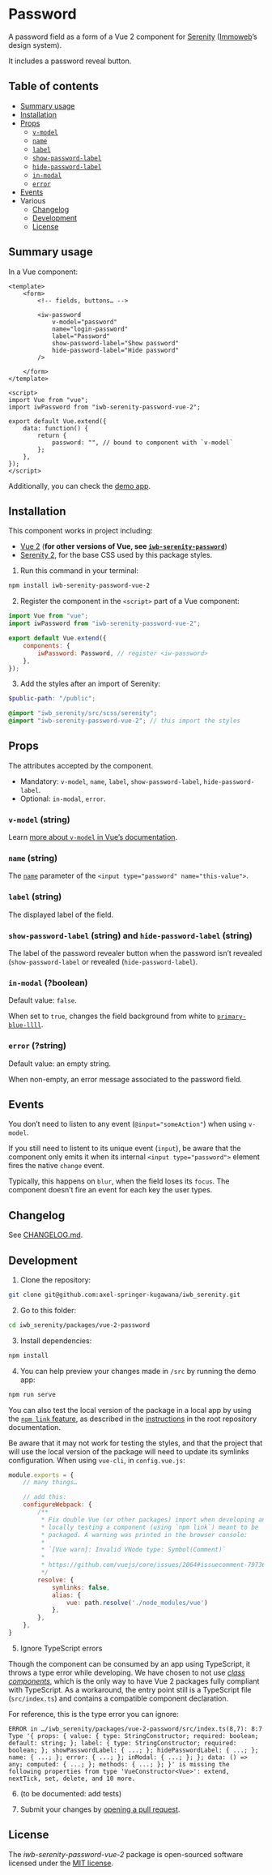 # Password

A password field as a form of a Vue 2 component for [Serenity](https://github.com/axel-springer-kugawana/iwb_serenity) ([Immoweb](https://immoweb.be)’s design system).

It includes a password reveal button.

## Table of contents

- [Summary usage](#summary-usage)
- [Installation](#installation)
- [Props](#props)
	- [`v-model`](#v-model-string)
	- [`name`](#name-string)
	- [`label`](#label-string)
	- [`show-password-label`](#show-password-label-string-and-hide-password-label-string)
	- [`hide-password-label`](#show-password-label-string-and-hide-password-label-string)
	- [`in-modal`](#in-modal-boolean)
	- [`error`](#error-string)
- [Events](#events)
- Various
	- [Changelog](#changelog)
	- [Development](#development)
	- [License](#license)

## Summary usage

In a Vue component:

```vue
<template>
    <form>
        <!-- fields, buttons… -->

        <iw-password
            v-model="password"
            name="login-password"
            label="Password"
            show-password-label="Show password"
            hide-password-label="Hide password"
        />

    </form>
</template>

<script>
import Vue from "vue";
import iwPassword from "iwb-serenity-password-vue-2";

export default Vue.extend({
    data: function() {
        return {
            password: "", // bound to component with `v-model`
        };
    },
});
</script>
```

Additionally, you can check the [demo app](src/App.vue).

## Installation

This component works in project including:

- [Vue 2](https://vuejs.org/v2/guide) (**for other versions of Vue, see [`iwb-serenity-password`](https://github.com/axel-springer-kugawana/iwb_serenity/packages/vue-password)**)
- [Serenity 2](https://github.com/axel-springer-kugawana/iwb_serenity/tree/b1925e087647ff8b95ce548fe77c5957dedfafa4), for the base CSS used by this package styles.

1. Run this command in your terminal:

```sh
npm install iwb-serenity-password-vue-2
```

2. Register the component in the `<script>` part of a Vue component:

```js
import Vue from "vue";
import iwPassword from "iwb-serenity-password-vue-2";

export default Vue.extend({
    components: {
        iwPassword: Password, // register <iw-password>
    },
});
```

3. Add the styles after an import of Serenity:

```scss
$public-path: "/public";

@import "iwb_serenity/src/scss/serenity";
@import "iwb-serenity-password-vue-2"; // this import the styles
```

## Props

The attributes accepted by the component.

- Mandatory: `v-model`, `name`, `label`, `show-password-label`, `hide-password-label`.
- Optional: `in-modal`, `error`.

### `v-model` (string)

Learn [more about `v-model` in Vue’s documentation](https://vuejs.org/v2/guide/components.html#Using-v-model-on-Components).

### `name` (string)

The [`name`](https://developer.mozilla.org/en-US/docs/Web/HTML/Element/Input#attr-name) parameter of the `<input type="password" name="this-value">`.

### `label` (string)

The displayed label of the field.

### `show-password-label` (string) and `hide-password-label` (string)

The label of the password revealer button when the password isn’t revealed (`show-password-label` or revealed (`hide-password-label`).


### `in-modal` (?boolean)

Default value: `false`.

When set to `true`, changes the field background from white to [`primary-blue-llll`](https://github.com/axel-springer-kugawana/iwb_serenity/blob/ce117a3091f92193011d93679e5e0e69d0656130/src/scss/utils/_variables.scss#L31).

### `error` (?string)

Default value: an empty string.

When non-empty, an error message associated to the password field.

## Events

You don’t need to listen to any event (`@input="someAction"`) when using `v-model`.

If you still need to listent to its unique event (`input`), be aware that the component only emits it when its internal `<input type="password">` element fires the native `change` event.

Typically, this happens on `blur`, when the field loses its `focus`. The component doesn’t fire an event for each key the user types.

## Changelog

See [CHANGELOG.md](CHANGELOG.md).

## Development

1. Clone the repository:

```sh
git clone git@github.com:axel-springer-kugawana/iwb_serenity.git
```

2. Go to this folder:

```sh
cd iwb_serenity/packages/vue-2-password
```

3. Install dependencies:

```sh
npm install
```

4. You can help preview your changes made in `/src`  by running the demo app:

```sh
npm run serve
```

You can also test the local version of the package in a local app by using the [`npm link` feature](https://docs.npmjs.com/cli/v8/commands/npm-link), as described in the [instructions](https://github.com/axel-springer-kugawana/iwb_serenity#test-serenity-in-your-website-whitout-release) in the root repository documentation.

Be aware that it may not work for testing the styles, and that the project that will use the local version of the package will need to update its symlinks configuration. When using `vue-cli`, in `config.vue.js`:

```js
module.exports = {
    // many things…

    // add this:
    configureWebpack: {
        /**
         * Fix double Vue (or other packages) import when developing and
         * locally testing a component (using `npm link`) meant to be
         * packaged. A warning was printed in the browser console:
         *
         * `[Vue warn]: Invalid VNode type: Symbol(Comment)`
         *
         * https://github.com/vuejs/core/issues/2064#issuecomment-797365133
         */
        resolve: {
            symlinks: false,
            alias: {
                vue: path.resolve('./node_modules/vue')
            },
        },
    },
}
```

5. Ignore TypeScript errors

Though the component can be consumed by an app using TypeScript, it throws a type error while developing. We have chosen to not use [_class components_](https://class-component.vuejs.org/), which is the only way to have Vue 2 packages fully compliant with TypeScript. As a workaround, the entry point still is a TypeScript file (`src/index.ts`) and contains a compatible component declaration.

For reference, this is the type error you can ignore:

`ERROR in …/iwb_serenity/packages/vue-2-password/src/index.ts(8,7):
8:7 Type '{ props: { value: { type: StringConstructor; required: boolean; default: string; }; label: { type: StringConstructor; required: boolean; }; showPasswordLabel: { ...; }; hidePasswordLabel: { ...; }; name: { ...; }; error: { ...; }; inModal: { ...; }; }; data: () => any; computed: { ...; }; methods: { ...; }; }' is missing the following properties from type 'VueConstructor<Vue>': extend, nextTick, set, delete, and 10 more.`

6. (to be documented: add tests)

7. Submit your changes by [opening a pull request](https://github.com/axel-springer-kugawana/iwb_serenity/pulls).

## License

The _iwb-serenity-password-vue-2_ package is open-sourced software licensed under the [MIT license](LICENSE).
